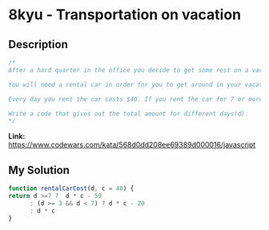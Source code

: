# 8kyu - Transportation on vacation

## Description
```js
/*
After a hard quarter in the office you decide to get some rest on a vacation. So you will book a flight for you and your girlfriend and try to leave all the mess behind you.

You will need a rental car in order for you to get around in your vacation. The manager of the car rental makes you some good offers.

Every day you rent the car costs $40. If you rent the car for 7 or more days, you get $50 off your total. Alternatively, if you rent the car for 3 or more days, you get $20 off your total.

Write a code that gives out the total amount for different days(d).
*/
```

**Link:** https://www.codewars.com/kata/568d0dd208ee69389d000016/javascript

## My Solution
```js
function rentalCarCost(d, c = 40) {
return d >=7 ?  d * c - 50
      : (d >= 3 && d < 7) ? d * c - 20
      : d * c
}
```